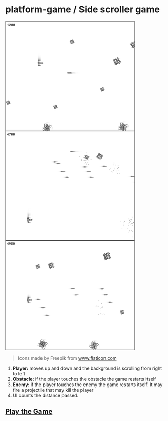 # platform-game / Side scroller game

![](./platform-game3-wireframe-img.png)

> Icons made by Freepik from www.flaticon.com

1. **Player:** moves up and down and the background is scrolling from right to left
1. **Obstacle:** if the player touches the obstacle the game restarts itself
1. **Enemy:** if the player touches the enemy the game restarts itself. It may fire a projectile
that may kill the player
1. UI counts the distance passed.

## [Play the Game](https://rodionsibov.github.io/platform-game/platform-game3.html)
